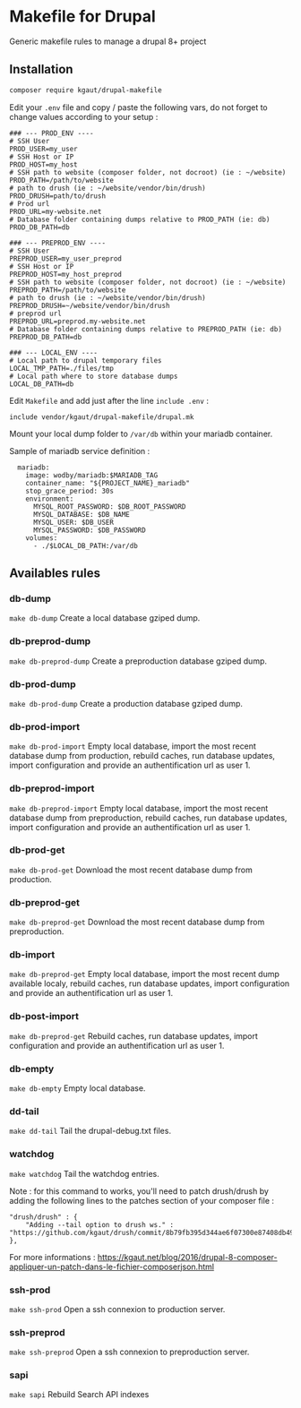 # Makefile for Drupal
Generic makefile rules to manage a drupal 8+ project

## Installation
```bash
composer require kgaut/drupal-makefile
```

Edit your `.env` file and copy / paste the following vars, do not forget to change values according to your setup : 
```
### --- PROD_ENV ----
# SSH User 
PROD_USER=my_user
# SSH Host or IP
PROD_HOST=my_host
# SSH path to website (composer folder, not docroot) (ie : ~/website)
PROD_PATH=/path/to/website
# path to drush (ie : ~/website/vendor/bin/drush)
PROD_DRUSH=path/to/drush
# Prod url
PROD_URL=my-website.net
# Database folder containing dumps relative to PROD_PATH (ie: db)
PROD_DB_PATH=db

### --- PREPROD_ENV ----
# SSH User 
PREPROD_USER=my_user_preprod
# SSH Host or IP
PREPROD_HOST=my_host_preprod
# SSH path to website (composer folder, not docroot) (ie : ~/website)
PREPROD_PATH=/path/to/website
# path to drush (ie : ~/website/vendor/bin/drush)
PREPROD_DRUSH=~/website/vendor/bin/drush
# preprod url
PREPROD_URL=preprod.my-website.net
# Database folder containing dumps relative to PREPROD_PATH (ie: db)
PREPROD_DB_PATH=db

### --- LOCAL_ENV ----
# Local path to drupal temporary files
LOCAL_TMP_PATH=./files/tmp
# Local path where to store database dumps
LOCAL_DB_PATH=db
```

Edit `Makefile` and add just after the line `include .env` : 

```
include vendor/kgaut/drupal-makefile/drupal.mk
```

Mount your local dump folder to `/var/db` within your mariadb container.

Sample of mariadb service definition : 
```
  mariadb:
    image: wodby/mariadb:$MARIADB_TAG
    container_name: "${PROJECT_NAME}_mariadb"
    stop_grace_period: 30s
    environment:
      MYSQL_ROOT_PASSWORD: $DB_ROOT_PASSWORD
      MYSQL_DATABASE: $DB_NAME
      MYSQL_USER: $DB_USER
      MYSQL_PASSWORD: $DB_PASSWORD
    volumes:
      - ./$LOCAL_DB_PATH:/var/db
```

## Availables rules
### db-dump
```make db-dump```
Create a local database gziped dump.

### db-preprod-dump
```make db-preprod-dump```
Create a preproduction database gziped dump.

### db-prod-dump
```make db-prod-dump```
Create a production database gziped dump.

### db-prod-import
```make db-prod-import```
Empty local database, import the most recent database dump from production, rebuild caches, run database updates, import configuration and provide an authentification url as user 1.

### db-preprod-import
```make db-preprod-import```
Empty local database, import the most recent database dump from preproduction, rebuild caches, run database updates, import configuration and provide an authentification url as user 1.

### db-prod-get
```make db-prod-get```
Download the most recent database dump from production.

### db-preprod-get
```make db-preprod-get```
Download the most recent database dump from preproduction.

### db-import
```make db-preprod-get```
Empty local database, import the most recent dump available localy, rebuild caches, run database updates, import configuration and provide an authentification url as user 1.

### db-post-import
```make db-preprod-get```
Rebuild caches, run database updates, import configuration and provide an authentification url as user 1.

### db-empty
```make db-empty```
Empty local database.

### dd-tail
```make dd-tail```
Tail the drupal-debug.txt files.

### watchdog
```make watchdog```
Tail the watchdog entries.

Note : for this command to works, you'll need to patch drush/drush by adding the following lines to the patches section of your composer file : 

```
"drush/drush" : {
    "Adding --tail option to drush ws." : "https://github.com/kgaut/drush/commit/8b79fb395d344ae6f07300e87408db49d158b80b.diff"
},
```
For more informations : https://kgaut.net/blog/2016/drupal-8-composer-appliquer-un-patch-dans-le-fichier-composerjson.html

### ssh-prod
```make ssh-prod```
Open a ssh connexion to production server.
  
### ssh-preprod
```make ssh-preprod```
Open a ssh connexion to preproduction server.
  
### sapi
```make sapi```
Rebuild Search API indexes
